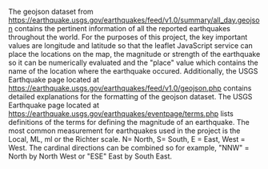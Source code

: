 The geojson dataset from https://earthquake.usgs.gov/earthquakes/feed/v1.0/summary/all_day.geojson contains the pertinent information of all the reported earthquakes throughout the world. For the purposes of this project, the key important values are longitude and latitude so that the leaflet JavaScript service can place the locations on the map, the magnitude or strength of the earthquake so it can be numerically evaluated and the "place" value which contains the name of the location where the earthquake occured. 
Additionally, the USGS Earthquake page located at https://earthquake.usgs.gov/earthquakes/feed/v1.0/geojson.php contains detailed explanations for the formatting of the geojson dataset. 
The USGS Earthquake page located at https://earthquake.usgs.gov/earthquakes/eventpage/terms.php lists definitions of the terms for defining the magnitude of an earthquake. The most common measurement for earthquakes used in the project is the Local, ML, ml or the Richter scale. 
N= North, S= South, E = East, West = West. The cardinal directions can be combined so for example, "NNW" = North by North West or "ESE" East by South East.
